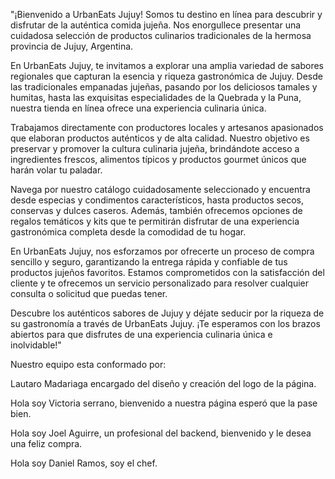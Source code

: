 "¡Bienvenido a UrbanEats Jujuy! Somos tu destino en línea para descubrir y disfrutar de la auténtica comida jujeña. Nos enorgullece presentar una cuidadosa selección de productos culinarios tradicionales de la hermosa provincia de Jujuy, Argentina.

En UrbanEats Jujuy, te invitamos a explorar una amplia variedad de sabores regionales que capturan la esencia y riqueza gastronómica de Jujuy. Desde las tradicionales empanadas jujeñas, pasando por los deliciosos tamales y humitas, hasta las exquisitas especialidades de la Quebrada y la Puna, nuestra tienda en línea ofrece una experiencia culinaria única.

Trabajamos directamente con productores locales y artesanos apasionados que elaboran productos auténticos y de alta calidad. Nuestro objetivo es preservar y promover la cultura culinaria jujeña, brindándote acceso a ingredientes frescos, alimentos típicos y productos gourmet únicos que harán volar tu paladar.

Navega por nuestro catálogo cuidadosamente seleccionado y encuentra desde especias y condimentos característicos, hasta productos secos, conservas y dulces caseros. Además, también ofrecemos opciones de regalos temáticos y kits que te permitirán disfrutar de una experiencia gastronómica completa desde la comodidad de tu hogar.

En UrbanEats Jujuy, nos esforzamos por ofrecerte un proceso de compra sencillo y seguro, garantizando la entrega rápida y confiable de tus productos jujeños favoritos. Estamos comprometidos con la satisfacción del cliente y te ofrecemos un servicio personalizado para resolver cualquier consulta o solicitud que puedas tener.

Descubre los auténticos sabores de Jujuy y déjate seducir por la riqueza de su gastronomía a través de UrbanEats Jujuy. ¡Te esperamos con los brazos abiertos para que disfrutes de una experiencia culinaria única e inolvidable!"

Nuestro equipo esta conformado por:

Lautaro Madariaga encargado del diseño y creación del logo de la página.

Hola soy Victoria serrano, bienvenido a nuestra página esperó que la pase bien.

Hola soy Joel Aguirre, un profesional del backend, bienvenido y le desea una feliz compra.

Hola soy Daniel Ramos, soy el chef.
